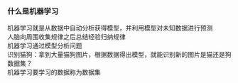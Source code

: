 ### 什么是机器学习
机器学习就是从数据中自动分析获得模型，并利用模型对未知数据进行预测  
人脑向周围收集规律之后总结经验归纳规律  
机器学习通过模型分析问题  
识别猫狗：拿到大量猫狗图片，根据数据得出模型，就能识别新的图片是猫还是狗  
数据集？  
机器学习要学习的数据称为数据集  
